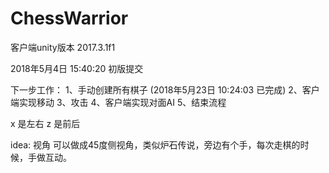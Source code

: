 # ChessWarrior
客户端unity版本  2017.3.1f1


2018年5月4日 15:40:20  初版提交

下一步工作：
	1、手动创建所有棋子  (2018年5月23日 10:24:03  已完成)
	2、客户端实现移动
	3、攻击
	4、客户端实现对面AI
	5、结束流程
	
x 是左右
z 是前后
	
idea:
	视角 可以做成45度侧视角，类似炉石传说，旁边有个手，每次走棋的时候，手做互动。